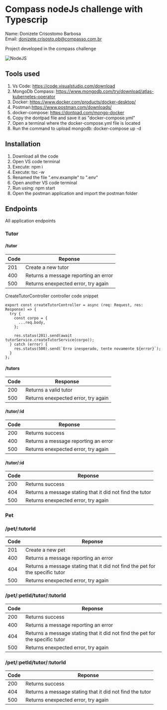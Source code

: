 # Compass nodeJs challenge with Typescrip


Name: Donizete Crisostomo Barbosa <br>
Email: donizete.crisosto.pb@compasso.com.br

Project developed in the compass challenge

![NodeJS](https://upload.wikimedia.org/wikipedia/commons/thumb/d/d9/Node.js_logo.svg/1200px-Node.js_logo.svg.png)




## Tools used

1. Vs Code: https://code.visualstudio.com/download
2. MongoDb Compass: https://www.mongodb.com/try/download/atlas-kubernetes-operator
3. Docker: https://www.docker.com/products/docker-desktop/
4. Postman:https://www.postman.com/downloads/
5. docker-compose: https://dontpad.com/mongo-docker
6. Copy the dontpad file and save it as "docker-compose.yml" 
7. Open a terminal where the docker-compose.yml file is located
8. Run the command to upload mongodb: docker-compose up -d
## Installation

1. Download all the code
2. Open VS code terminal
3. Execute: npm i
4. Execute: tsc -w
5. Renamed the file ".env.example" to ".env"
6. Open another VS code terminal
7. Run using: npm start
8. Open the postman application and import the postman folder



## Endpoints

All application endpoints

### Tutor

#### /tutor


| Code | Reponse                             |
| ------ | ------------------------------------- |
| 201  | Create a new tutor                  |
| 400  | Returns a message reporting an error|
| 500  | Returns enexpected error, try again |

CreateTutorController controller code snippet

````
export const createTutorController = async (req: Request, res: Response) => {
  try {
    const corpo = {
      ...req.body,
    };

    res.status(201).send(await tutorService.createTutorService(corpo));
  } catch (error) {
    res.status(500).send(`Erro inesperado, tente novamente ${error}`);
  }
};

````

#### /tutors


| Code | Response                            |
| ------ | ------------------------------------- |
| 200  | Returns a valid tutor               |
| 500  | Returns enexpected error, try again |

#### /tutor/:id


| Code | Reponse                             |
| ------ | ------------------------------------- |
| 200  | Returns success                     |
| 400  | Returns a message reporting an error|
| 500  | Returns enexpected error, try again |

#### /tutor/:id


| Code | Reponse                                                  |
| ------ | ---------------------------------------------------------- |
| 200  | Returns success                                          |
| 404  | Returns a message stating that it did not find the tutor |
| 500  | Returns enexpected error, try again                      |

### Pet

### /pet/:tutorId


| Code | Reponse                                                                       |
| ------ | ------------------------------------------------------------------------------- |
| 201  | Create a new pet                                                              |
| 400  | Returns a message reporting an error|
| 404  | Returns a message stating that it did not find the pet for the specific tutor |
| 500  | Returns enexpected error, try again                                           |


### /pet/:petId/tutor/:tutorId


| Code | Reponse                                                                       |
| ------ | ------------------------------------------------------------------------------- |
| 200  | Returns success                                                               |
| 400  | Returns a message reporting an error|
| 404  | Returns a message stating that it did not find the pet for the specific tutor |
| 500  | Returns enexpected error, try again                                           |

### /pet/:petId/tutor/:tutorId


| Code | Reponse                                                  |
| ------ | ---------------------------------------------------------- |
| 200  | Returns success                                          |
| 404  | Returns a message stating that it did not find the tutor |
| 500  | Returns enexpected error, try again                      |
